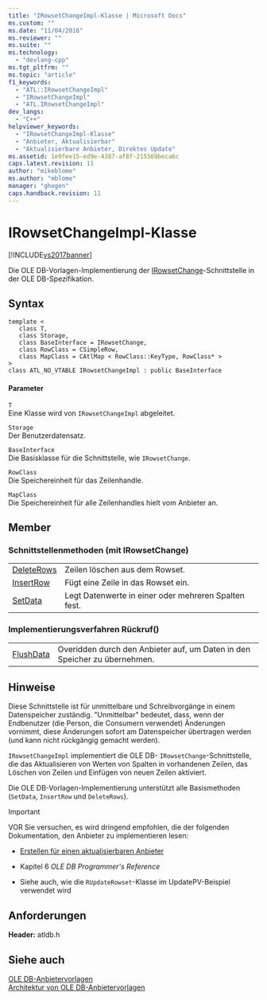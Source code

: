 ```yaml
---
title: "IRowsetChangeImpl-Klasse | Microsoft Docs"
ms.custom: ""
ms.date: "11/04/2016"
ms.reviewer: ""
ms.suite: ""
ms.technology: 
  - "devlang-cpp"
ms.tgt_pltfrm: ""
ms.topic: "article"
f1_keywords: 
  - "ATL::IRowsetChangeImpl"
  - "IRowsetChangeImpl"
  - "ATL.IRowsetChangeImpl"
dev_langs: 
  - "C++"
helpviewer_keywords: 
  - "IRowsetChangeImpl-Klasse"
  - "Anbieter, Aktualisierbar"
  - "Aktualisierbare Anbieter, Direktes Update"
ms.assetid: 1e9fee15-ed9e-4387-af8f-215569beca6c
caps.latest.revision: 11
author: "mikeblome"
ms.author: "mblome"
manager: "ghogen"
caps.handback.revision: 11
---
```

# IRowsetChangeImpl-Klasse
[!INCLUDE[vs2017banner](../../assembler/inline/includes/vs2017banner.md)]

Die OLE DB\-Vorlagen\-Implementierung der [IRowsetChange](https://msdn.microsoft.com/en-us/library/ms715790.aspx)\-Schnittstelle in der OLE DB\-Spezifikation.  
  
## Syntax  
  
```  
template <  
   class T,   
   class Storage,   
   class BaseInterface = IRowsetChange,   
   class RowClass = CSimpleRow,   
   class MapClass = CAtlMap < RowClass::KeyType, RowClass* >   
>  
class ATL_NO_VTABLE IRowsetChangeImpl : public BaseInterface  
```  
  
#### Parameter  
 `T`  
 Eine Klasse wird von `IRowsetChangeImpl` abgeleitet.  
  
 `Storage`  
 Der Benutzerdatensatz.  
  
 `BaseInterface`  
 Die Basisklasse für die Schnittstelle, wie `IRowsetChange`.  
  
 `RowClass`  
 Die Speichereinheit für das Zeilenhandle.  
  
 `MapClass`  
 Die Speichereinheit für alle Zeilenhandles hielt vom Anbieter an.  
  
## Member  
  
### Schnittstellenmethoden \(mit IRowsetChange\)  
  
|||  
|-|-|  
|[DeleteRows](../../data/oledb/irowsetchangeimpl-deleterows.md)|Zeilen löschen aus dem Rowset.|  
|[InsertRow](../../data/oledb/irowsetchangeimpl-insertrow.md)|Fügt eine Zeile in das Rowset ein.|  
|[SetData](../../data/oledb/irowsetchangeimpl-setdata.md)|Legt Datenwerte in einer oder mehreren Spalten fest.|  
  
### Implementierungsverfahren Rückruf\(\)  
  
|||  
|-|-|  
|[FlushData](../../data/oledb/irowsetchangeimpl-flushdata.md)|Overidden durch den Anbieter auf, um Daten in den Speicher zu übernehmen.|  
  
## Hinweise  
 Diese Schnittstelle ist für unmittelbare und Schreibvorgänge in einem Datenspeicher zuständig. "Unmittelbar" bedeutet, dass, wenn der Endbenutzer \(die Person, die Consumern verwendet\) Änderungen vornimmt, diese Änderungen sofort am Datenspeicher übertragen werden \(und kann nicht rückgängig gemacht werden\).  
  
 `IRowsetChangeImpl` implementiert die OLE DB\- `IRowsetChange`\-Schnittstelle, die das Aktualisieren von Werten von Spalten in vorhandenen Zeilen, das Löschen von Zeilen und Einfügen von neuen Zeilen aktiviert.  
  
 Die OLE DB\-Vorlagen\-Implementierung unterstützt alle Basismethoden \(`SetData`, `InsertRow` und `DeleteRows`\).  
  
> [!IMPORTANT]
>  VOR Sie versuchen, es wird dringend empfohlen, die der folgenden Dokumentation, den Anbieter zu implementieren lesen:  
  
-   [Erstellen für einen aktualisierbaren Anbieter](../../data/oledb/creating-an-updatable-provider.md)  
  
-   Kapitel 6 *OLE DB Programmer's Reference*  
  
-   Siehe auch, wie die `RUpdateRowset`\-Klasse im UpdatePV\-Beispiel verwendet wird  
  
## Anforderungen  
 **Header:**  atldb.h  
  
## Siehe auch  
 [OLE DB\-Anbietervorlagen](../../data/oledb/ole-db-provider-templates-cpp.md)   
 [Architektur von OLE DB\-Anbietervorlagen](../../data/oledb/ole-db-provider-template-architecture.md)